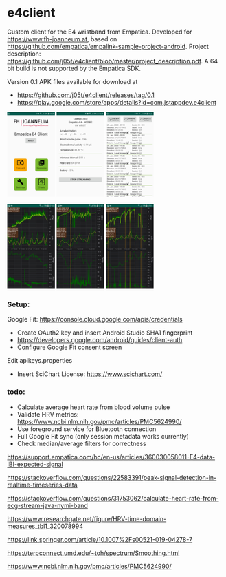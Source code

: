 # e4client
Custom client for the E4 wristband from Empatica. Developed for https://www.fh-joanneum.at, based on https://github.com/empatica/empalink-sample-project-android. Project description: https://github.com/j05t/e4client/blob/master/project_description.pdf. A 64 bit build is not supported by the Empatica SDK.

Version 0.1 APK files available for download at
* https://github.com/j05t/e4client/releases/tag/0.1
* https://play.google.com/store/apps/details?id=com.jstappdev.e4client


<img src="https://github.com/j05t/e4client/blob/master/Screenshot_0.jpg" alt="Screenshot" width="22%" height="22%" /> <img src="https://github.com/j05t/e4client/blob/master/Screenshot_1.jpg" alt="Screenshot" width="22%" height="22%" /> <img src="https://github.com/j05t/e4client/blob/master/Screenshot_3.jpg" alt="Screenshot" width="22%" height="22%" /> 

<img src="https://github.com/j05t/e4client/blob/master/Screenshot_4.jpg" alt="Screenshot" width="22%" height="22%" /> <img src="https://github.com/j05t/e4client/blob/master/Screenshot_2.jpg" alt="Screenshot" width="22%" height="22%" /> <img src="https://github.com/j05t/e4client/blob/master/Screenshot_5.jpg" alt="Screenshot" width="22%" height="22%" />

### Setup:

Google Fit: https://console.cloud.google.com/apis/credentials
* Create OAuth2 key and insert Android Studio SHA1 fingerprint
* https://developers.google.com/android/guides/client-auth
* Configure Google Fit consent screen

Edit apikeys.properties
* Insert SciChart License: https://www.scichart.com/

### todo:
* Calculate average heart rate from blood volume pulse
* Validate HRV metrics: https://www.ncbi.nlm.nih.gov/pmc/articles/PMC5624990/
* Use foreground service for Bluetooth connection
* Full Google Fit sync (only session metadata works currently)
* Check median/average filters for correctness

https://support.empatica.com/hc/en-us/articles/360030058011-E4-data-IBI-expected-signal

https://stackoverflow.com/questions/22583391/peak-signal-detection-in-realtime-timeseries-data

https://stackoverflow.com/questions/31753062/calculate-heart-rate-from-ecg-stream-java-nymi-band

https://www.researchgate.net/figure/HRV-time-domain-measures_tbl1_320078994

https://link.springer.com/article/10.1007%2Fs00521-019-04278-7

https://terpconnect.umd.edu/~toh/spectrum/Smoothing.html

https://www.ncbi.nlm.nih.gov/pmc/articles/PMC5624990/
